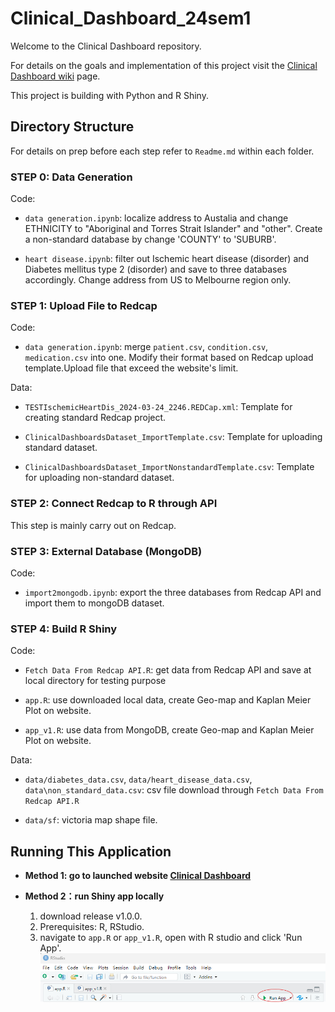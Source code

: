 # Clinical_Dashboard_24sem1
Welcome to the Clinical Dashboard repository.        

For details on the goals and implementation of this project visit the [Clinical Dashboard wiki](https://github.com/Clinical-Informatics-Collaborative/Clinical_Dashboard_24sem1/wiki "Clinical Dashboard wiki") page.       

This project is building with Python and R Shiny.

## Directory Structure
For details on prep before each step refer to `Readme.md` within each folder.       

### STEP 0: Data Generation
Code:      
   - `data generation.ipynb`: localize address to Austalia and change ETHNICITY  to "Aboriginal and Torres Strait Islander" and "other". Create a non-standard database by change 'COUNTY' to 'SUBURB'.             

   - `heart disease.ipynb`: filter out Ischemic heart disease (disorder) and Diabetes mellitus type 2 (disorder) and save to three databases accordingly. Change address from US to Melbourne region only. 

### STEP 1: Upload File to Redcap        
Code:      
   - `data generation.ipynb`: merge `patient.csv`, `condition.csv`, `medication.csv` into one. Modify their format based on Redcap upload template.Upload file that exceed the website's limit.    

Data:      
   - `TESTIschemicHeartDis_2024-03-24_2246.REDCap.xml`: Template for creating standard Redcap project.           

   - `ClinicalDashboardsDataset_ImportTemplate.csv`: Template for uploading standard dataset.           

   - `ClinicalDashboardsDataset_ImportNonstandardTemplate.csv`: Template for uploading non-standard dataset.        


### STEP 2: Connect Redcap to R through API
This step is mainly carry out on Redcap.

### STEP 3: External Database (MongoDB)
Code:       
   - `import2mongodb.ipynb`: export the three databases from Redcap API and import them to mongoDB dataset.

### STEP 4: Build R Shiny 
Code:     
   - `Fetch Data From Redcap API.R`: get data from Redcap API and save at local directory for testing purpose          

   - `app.R`: use downloaded local data, create Geo-map and Kaplan Meier Plot on website.        

   - `app_v1.R`: use data from MongoDB, create Geo-map and Kaplan Meier Plot on website.         

Data:      
   - `data/diabetes_data.csv`, `data/heart_disease_data.csv`, `data\non_standard_data.csv`: csv file download through `Fetch Data From Redcap API.R`          

   - `data/sf`: victoria map shape file.         

## Running This Application
- **Method 1: go to launched website [Clinical Dashboard](http://203.101.229.172:3838/redcap-portal/ "Clinical Dashboard")**             

- **Method 2：run Shiny app locally**        
   1. download release v1.0.0.           
   2. Prerequisites: R, RStudio.           
   3. navigate to `app.R` or `app_v1.R`, open with R studio and click 'Run App'.          
   ![run app](https://github.com/Clinical-Informatics-Collaborative/Clinical_Dashboard_24sem1/blob/main/Picture/App.png "run app")

